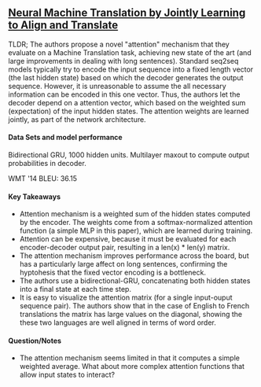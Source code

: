 ## [Neural Machine Translation by Jointly Learning to Align and Translate](http://arxiv.org/abs/1409.0473)

TLDR; The authors propose a novel "attention" mechanism that they evaluate on a Machine Translation task, achieving new state of the art (and large improvements in dealing with long sentences). Standard seq2seq models typically try to encode the input sequence into a fixed length vector (the last hidden state) based on which the decoder generates the output sequence. However, it is unreasonable to assume the all necessary information can be encoded in this one vector. Thus, the authors let the decoder depend on a attention vector, which based on the weighted sum (expectation) of the input hidden states. The attention weights are learned jointly, as part of the network architecture.


#### Data Sets and model performance

Bidirectional GRU, 1000 hidden units. Multilayer maxout to compute output probabilities in decoder.

WMT '14 BLEU: 36.15


#### Key Takeaways

- Attention mechanism is a weighted sum of the hidden states computed by the encoder. The weights come from a softmax-normalized attention function (a simple MLP in this paper), which are learned during training.
- Attention can be expensive, because it must be evaluated for each encoder-decoder output pair, resulting in a len(x) * len(y) matrix.
- The attention mechanism improves performance across the board, but has a particularly large affect on long sentences, confirming the hyptohesis that the fixed vector encoding is a bottleneck.
- The authors use a bidirectional-GRU, concatenating both hidden states into a final state at each time step.
- It is easy to visualize the attention matrix (for a single input-ouput sequence pair). The authors show that in the case of English to French translations the matrix has large values on the diagonal, showing the these two languages are well aligned in terms of word order.


#### Question/Notes

- The attention mechanism seems limited in that it computes a simple weighted average. What about more complex attention functions that allow input states to interact?